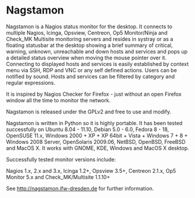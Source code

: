 Nagstamon
=========

Nagstamon is a Nagios status monitor for the desktop. It connects to multiple Nagios, Icinga, Opsview, Centreon, Op5 Monitor/Ninja and Check_MK Multisite monitoring servers and resides in systray or as a floating statusbar at the desktop showing a brief summary of critical, warning, unknown, unreachable and down hosts and services and pops up a detailed status overview when moving the mouse pointer over it. Connecting to displayed hosts and services is easily established by context menu via SSH, RDP and VNC or any self defined actions. Users can be notified by sound. Hosts and services can be filtered by category and regular expressions.

It is inspired by Nagios Checker for Firefox - just without an open Firefox window all the time to monitor the network.

Nagstamon is released under the GPLv2 and free to use and modify.

Nagstamon is written in Python so it is highly portable. It has been tested successfully on Ubuntu 8.04 - 11.10, Debian 5.0 - 6.0, Fedora 8 - 18, OpenSUSE 11.x, Windows 2000 + XP + XP 64bit + Vista + Windows 7 + 8 + Windows 2008 Server, OpenSolaris 2009.06, NetBSD, OpenBSD, FreeBSD and MacOS X.
It works with GNOME, KDE, Windows and MacOS X desktop.

Successfully tested monitor versions include:

Nagios 1.x, 2.x and 3.x, Icinga 1.2+, Opsview 3.5+, Centreon 2.1.x, Op5 Monitor 5.x and Check_MK/Multisite 1.1.10+


See http://nagstamon.ifw-dresden.de for further information.
